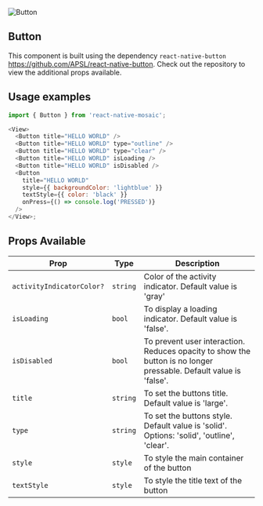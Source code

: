 
![Button](https://user-images.githubusercontent.com/22890658/147463298-250b4193-1ac5-4a9e-b1e7-25d698a6a3e5.gif)

## Button

This component is built using the dependency `react-native-button` https://github.com/APSL/react-native-button. Check out the repository to view the additional props available.

## Usage examples

```js
import { Button } from 'react-native-mosaic';

<View>
  <Button title="HELLO WORLD" />
  <Button title="HELLO WORLD" type="outline" />
  <Button title="HELLO WORLD" type="clear" />
  <Button title="HELLO WORLD" isLoading />
  <Button title="HELLO WORLD" isDisabled />
  <Button
    title="HELLO WORLD"
    style={{ backgroundColor: 'lightblue' }}
    textStyle={{ color: 'black' }}
    onPress={() => console.log('PRESSED')}
  />
</View>;
```

## Props Available

| Prop                      | Type     | Description                                                                                                       |
| ------------------------- | -------- | ----------------------------------------------------------------------------------------------------------------- |
| `activityIndicatorColor?` | `string` | Color of the activity indicator. Default value is 'gray'                                                          |
| `isLoading`               | `bool`   | To display a loading indicator. Default value is 'false'.                                                         |
| `isDisabled`              | `bool`   | To prevent user interaction. Reduces opacity to show the button is no longer pressable. Default value is 'false'. |
| `title`                   | `string` | To set the buttons title. Default value is 'large'.                                                               |
| `type`                    | `string` | To set the buttons style. Default value is 'solid'. Options: 'solid', 'outline', 'clear'.                         |
| `style`                   | `style`  | To style the main container of the button                                                                         |
| `textStyle`               | `style`  | To style the title text of the button                                                                             |

